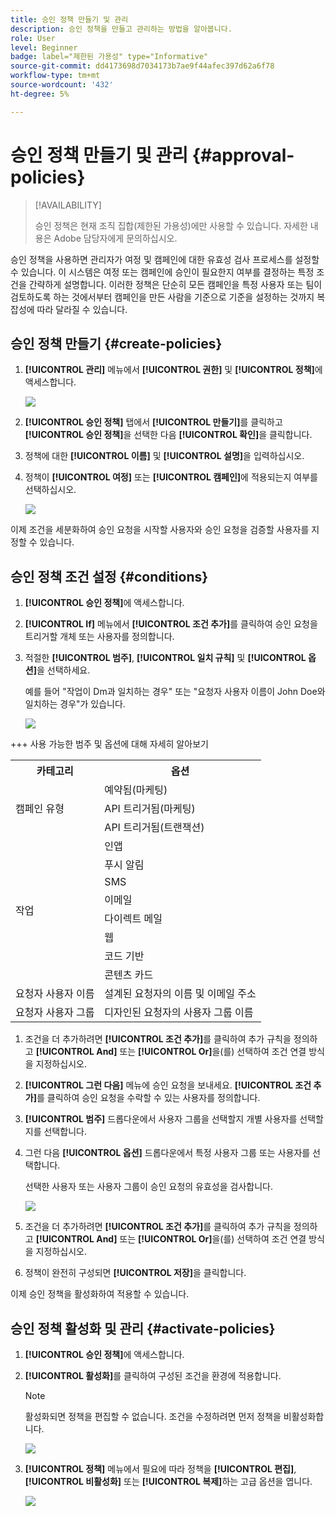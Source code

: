 ```yaml
---
title: 승인 정책 만들기 및 관리
description: 승인 정책을 만들고 관리하는 방법을 알아봅니다.
role: User
level: Beginner
badge: label="제한된 가용성" type="Informative"
source-git-commit: dd4173698d7034173b7ae9f44afec397d62a6f78
workflow-type: tm+mt
source-wordcount: '432'
ht-degree: 5%

---
```



# 승인 정책 만들기 및 관리 {#approval-policies}

>[!AVAILABILITY]
>
> 승인 정책은 현재 조직 집합(제한된 가용성)에만 사용할 수 있습니다. 자세한 내용은 Adobe 담당자에게 문의하십시오.

승인 정책을 사용하면 관리자가 여정 및 캠페인에 대한 유효성 검사 프로세스를 설정할 수 있습니다. 이 시스템은 여정 또는 캠페인에 승인이 필요한지 여부를 결정하는 특정 조건을 간략하게 설명합니다. 이러한 정책은 단순히 모든 캠페인을 특정 사용자 또는 팀이 검토하도록 하는 것에서부터 캠페인을 만든 사람을 기준으로 기준을 설정하는 것까지 복잡성에 따라 달라질 수 있습니다.

## 승인 정책 만들기 {#create-policies}

1. **[!UICONTROL 관리]** 메뉴에서 **[!UICONTROL 권한]** 및 **[!UICONTROL 정책]**&#x200B;에 액세스합니다.

   ![](assets/policy_create_1.png)

1. **[!UICONTROL 승인 정책]** 탭에서 **[!UICONTROL 만들기]**&#x200B;를 클릭하고 **[!UICONTROL 승인 정책]**&#x200B;을 선택한 다음 **[!UICONTROL 확인]**&#x200B;을 클릭합니다.

1. 정책에 대한 **[!UICONTROL 이름]** 및 **[!UICONTROL 설명]**&#x200B;을 입력하십시오.

1. 정책이 **[!UICONTROL 여정]** 또는 **[!UICONTROL 캠페인]**&#x200B;에 적용되는지 여부를 선택하십시오.

   ![](assets/policy_create_2.png)

이제 조건을 세분화하여 승인 요청을 시작할 사용자와 승인 요청을 검증할 사용자를 지정할 수 있습니다.

## 승인 정책 조건 설정 {#conditions}

1. **[!UICONTROL 승인 정책]**&#x200B;에 액세스합니다.

1. **[!UICONTROL If]** 메뉴에서 **[!UICONTROL 조건 추가]**&#x200B;를 클릭하여 승인 요청을 트리거할 개체 또는 사용자를 정의합니다.

1. 적절한 **[!UICONTROL 범주]**, **[!UICONTROL 일치 규칙]** 및 **[!UICONTROL 옵션]**&#x200B;을 선택하세요.

   예를 들어 &quot;작업이 Dm과 일치하는 경우&quot; 또는 &quot;요청자 사용자 이름이 John Doe와 일치하는 경우&quot;가 있습니다.

   ![](assets/policy_condition_1.png)

+++ 사용 가능한 범주 및 옵션에 대해 자세히 알아보기
   <table>
    <tr>
      <th>카테고리</th>
      <th>옵션</th>
    </tr>
    <tr>
      <td rowspan="3">캠페인 유형</td>
      <td>예약됨(마케팅)</td>
    </tr>
    <tr>
    <td>API 트리거됨(마케팅)</td>
    </tr>
    <tr>
    <td>API 트리거됨(트랜잭션)</td>
    </tr>
    <tr>
    <td rowspan="8">작업</td>
    <td>인앱</td>
    </tr>
    <tr>
    <td>푸시 알림</td>
   </tr>
    <tr>
    <td>SMS</td>
    </tr>
    <tr>
    <td>이메일</td>
    </tr>
    <tr>
    <td>다이렉트 메일</td>
    </tr>
    <tr>
    <td>웹</td>
    </tr>
    <tr>
    <td>코드 기반</td>
    </tr>
    <tr>
    <td>콘텐츠 카드</td>
    </tr>
    <tr>
    <td>요청자 사용자 이름</td>
    <td>설계된 요청자의 이름 및 이메일 주소</td>
    </tr>
    <tr>
    <td>요청자 사용자 그룹</td>
    <td>디자인된 요청자의 사용자 그룹 이름</td>
    </tr>
    </table>


1. 조건을 더 추가하려면 **[!UICONTROL 조건 추가]**&#x200B;를 클릭하여 추가 규칙을 정의하고 **[!UICONTROL And]** 또는 **[!UICONTROL Or]**&#x200B;을(를) 선택하여 조건 연결 방식을 지정하십시오.

1. **[!UICONTROL 그런 다음]** 메뉴에 승인 요청을 보내세요. **[!UICONTROL 조건 추가]**&#x200B;를 클릭하여 승인 요청을 수락할 수 있는 사용자를 정의합니다.

1. **[!UICONTROL 범주]** 드롭다운에서 사용자 그룹을 선택할지 개별 사용자를 선택할지를 선택합니다.

1. 그런 다음 **[!UICONTROL 옵션]** 드롭다운에서 특정 사용자 그룹 또는 사용자를 선택합니다.

   선택한 사용자 또는 사용자 그룹이 승인 요청의 유효성을 검사합니다.

   ![](assets/policy_condition_2.png)

1. 조건을 더 추가하려면 **[!UICONTROL 조건 추가]**&#x200B;를 클릭하여 추가 규칙을 정의하고 **[!UICONTROL And]** 또는 **[!UICONTROL Or]**&#x200B;을(를) 선택하여 조건 연결 방식을 지정하십시오.

1. 정책이 완전히 구성되면 **[!UICONTROL 저장]**&#x200B;을 클릭합니다.

이제 승인 정책을 활성화하여 적용할 수 있습니다.

## 승인 정책 활성화 및 관리 {#activate-policies}

1. **[!UICONTROL 승인 정책]**&#x200B;에 액세스합니다.

1. **[!UICONTROL 활성화]**&#x200B;를 클릭하여 구성된 조건을 환경에 적용합니다.

   >[!NOTE]
   >
   >활성화되면 정책을 편집할 수 없습니다. 조건을 수정하려면 먼저 정책을 비활성화합니다.

   ![](assets/policy_activate_1.png)

1. **[!UICONTROL 정책]** 메뉴에서 필요에 따라 정책을 **[!UICONTROL 편집]**, **[!UICONTROL 비활성화]** 또는 **[!UICONTROL 복제]**&#x200B;하는 고급 옵션을 엽니다.

   ![](assets/policy_activate_2.png)

